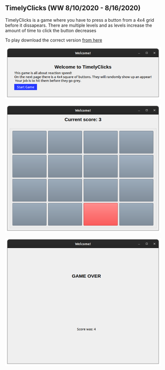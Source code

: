 ## TimelyClicks (WW 8/10/2020 - 8/16/2020)


TimelyClicks is a game where you have to press a button from a 4x4 grid before it dissapears. There are multiple levels and as levels increase the amount of time to click the button decreases

To play download the correct version [from here](https://github.com/MythicalBeast1789/timelyclicks/releases)


![Gameplay](https://raw.githubusercontent.com/MythicalBeast1789/timelyclicks/mythical/images/s1.png)

![Gameplay](https://raw.githubusercontent.com/MythicalBeast1789/timelyclicks/mythical/images/s2.png)

![Gameplay](https://raw.githubusercontent.com/MythicalBeast1789/timelyclicks/mythical/images/s3.png)
